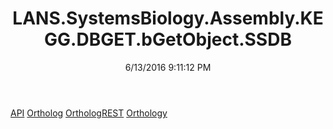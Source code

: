 ﻿---
title: LANS.SystemsBiology.Assembly.KEGG.DBGET.bGetObject.SSDB
date: 6/13/2016 9:11:12 PM
---

[API](T-LANS.SystemsBiology.Assembly.KEGG.DBGET.bGetObject.SSDB.API.html)
[Ortholog](T-LANS.SystemsBiology.Assembly.KEGG.DBGET.bGetObject.SSDB.Ortholog.html)
[OrthologREST](T-LANS.SystemsBiology.Assembly.KEGG.DBGET.bGetObject.SSDB.OrthologREST.html)
[Orthology](T-LANS.SystemsBiology.Assembly.KEGG.DBGET.bGetObject.SSDB.Orthology.html)
